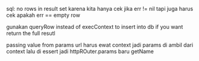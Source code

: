sql: no rows in result set karena kita hanya cek jika err != nil
tapi juga harus cek apakah err == empty row

gunakan queryRow instead of execContext to insert into db
if you want return the full resutl

passing value from params url harus ewat context
jadi params di ambil dari context 
lalu di essert jadi httpROuter.params
baru getName